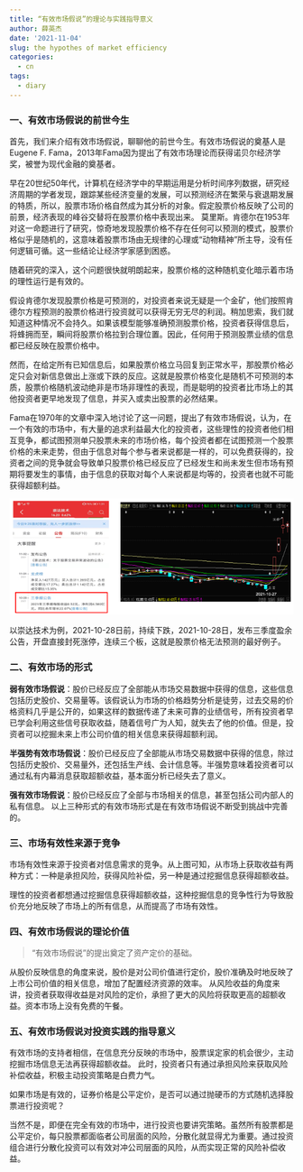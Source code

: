 ```yaml
---
title: “有效市场假说”的理论与实践指导意义
author: 薛英杰
date: '2021-11-04'
slug: the hypothes of market efficiency
categories:
  - cn
tags:
  - diary
---
```



### 一、有效市场假说的前世今生

首先，我们来介绍有效市场假说，聊聊他的前世今生。有效市场假说的奠基人是Eugene F. Fama，2013年Fama因为提出了有效市场理论而获得诺贝尔经济学奖，被誉为现代金融的奠基者。

早在20世纪50年代，计算机在经济学中的早期运用是分析时间序列数据，研究经济周期的学者发现，跟踪某些经济变量的发展，可以预测经济在繁荣与衰退期发展的特质，所以，股票市场价格自然成为其分析的对象。假定股票价格反映了公司的前景，经济表现的峰谷交替将在股票价格中表现出来。
莫里斯。肯德尔在1953年对这一命题进行了研究，惊奇地发现股票价格不存在任何可以预测的模式，股票价格似乎是随机的，这意味着股票市场由无规律的心理或“动物精神”所主导，没有任何逻辑可循。这一些结论让经济学家感到困惑。

随着研究的深入，这个问题很快就明朗起来，股票价格的这种随机变化暗示着市场的理性运行是有效的。

假设肯德尔发现股票价格是可预测的，对投资者来说无疑是一个金矿，他们按照肯德尔方程预测的股票价格进行投资就可以获得无穷无尽的利润。稍加思索，我们就知道这种情况不会持久。如果该模型能够准确预测股票价格，投资者获得信息后，将蜂拥而至，瞬间将股票价格拉到合理位置。因此，任何用于预测股票业绩的信息都已经反映在股票价格中。

然而，在给定所有已知信息后，如果股票价格立马回复到正常水平，那股票价格必定只会对新信息做出上涨或下跌的反应。这就是股票价格变化是随机不可预测的本质，股票价格随机波动绝非是市场非理性的表现，而是聪明的投资者比市场上的其他投资者更早地发现了信息，并买入或卖出股票的必然结果。

Fama在1970年的文章中深入地讨论了这一问题，提出了有效市场假说，认为，在一个有效的市场中，有大量的追求利益最大化的投资者，这些理性的投资者他们相互竞争，都试图预测单只股票未来的市场价格，每个投资者都在试图预测一个股票价格的未来走势，但由于信息对每个参与者来说都是一样的，可以免费获得的，投资者之间的竞争就会导致单只股票价格已经反应了已经发生和尚未发生但市场有预期将要发生的事情，由于信息的获取对每个人来说都是均等的，投资者也就不可能获得超额利益。
 
![](images/xxfy.png)

以崇达技术为例，2021-10-28日前，持续下跌，2021-10-28日，发布三季度盈余公告，开盘直接封死涨停，连续三个板，这就是股票价格无法预测的最好例子。

### 二、有效市场的形式

**弱有效市场假说**：股价已经反应了全部能从市场交易数据中获得的信息，这些信息包括历史股价、交易量等。该假说认为市场的价格趋势分析是徒劳，过去交易的价格资料几乎是公开的，如果这样的数据传递了未来可靠的业绩信号，所有投资者早已学会利用这些信号获取收益，随着信号广为人知，就失去了他的价值。但是，投资者可以挖掘未来上市公司价值的相关信息来获得超额利润。

**半强势有效市场假说**：股价已经反应了全部能从市场交易数据中获得的信息，除过包括历史股价、交易量外，还包括生产线、会计信息等。半强势意味着投资者可以通过私有内幕消息获取超额收益，基本面分析已经失去了意义。

**强有效市场假说**：股价已经反应了全部与市场相关的信息，甚至包括公司内部人的私有信息。
以上三种形式的有效市场形式是在有效市场假说不断受到挑战中完善的。

### 三、市场有效性来源于竞争

市场有效性来源于投资者对信息需求的竞争。从上图可知，从市场上获取收益有两种方式：一种是承担风险，获得风险补偿，另一种是通过挖掘信息获得超额收益。

理性的投资者都想通过挖掘信息获得超额收益，这种挖掘信息的竞争性行为导致股价充分地反映了市场上的所有信息，从而提高了市场有效性。

### 四、有效市场假说的理论价值

> “有效市场假说”的提出奠定了资产定价的基础。

从股价反映信息的角度来说，股价是对公司价值进行定价，股价准确及时地反映了上市公司价值的相关信息，增加了配置经济资源的效率。
从风险收益的角度来讲，投资者获取得收益是对风险的定价，承担了更大的风险将获取更高的超额收益。资本市场上没有免费的午餐。

### 五、有效市场假说对投资实践的指导意义

有效市场的支持者相信，在信息充分反映的市场中，股票误定家的机会很少，主动挖掘市场信息无法再获得超额收益。
此时，投资者只有通过承担风险来获取风险补偿收益，积极主动投资策略是白费力气。

如果市场是有效的，证券价格是公平定价，是否可以通过抛硬币的方式随机选择股票进行投资呢？

当然不是，即便在完全有效的市场中，进行投资也要讲究策略。虽然所有股票都是公平定价，每只股票都面临者公司层面的风险，分散化就显得尤为重要。通过投资组合进行分散化投资可以有效对冲公司层面的风险，从而实现正常的风险补偿收益。
